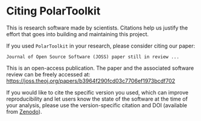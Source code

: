 # Citing PolarToolkit

This is research software made by scientists. Citations help us justify the effort that goes into building and maintaining this project.

If you used `PolarToolkit` in your research, please consider citing our paper:

```{warning}
Journal of Open Source Software (JOSS) paper still in review ...
```

This is an open-access publication.
The paper and the associated software review can be freely accessed at: https://joss.theoj.org/papers/b3964f290fcd03c7706ef1973bcdf702

If you would like to cite the specific version you used, which can improve reproducibility and let users know the state of the software at the time of your analysis, please use the version-specific citation and DOI (available from [Zenodo](https://zenodo.org/doi/10.5281/zenodo.7059091)).
